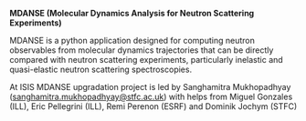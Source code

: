 
**MDANSE (Molecular Dynamics Analysis for Neutron Scattering Experiments)**

MDANSE is a python application designed for computing neutron observables from molecular dynamics trajectories that can be directly compared with neutron scattering experiments, particularly inelastic and quasi-elastic neutron scattering spectroscopies.

At ISIS MDANSE upgradation project is led by Sanghamitra Mukhopadhyay (sanghamitra.mukhopadhyay@stfc.ac.uk) with helps from Miguel Gonzales (ILL), Eric Pellegrini (ILL), Remi Perenon (ESRF) and Dominik Jochym (STFC)
